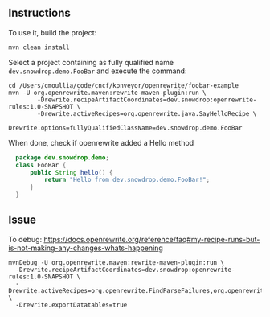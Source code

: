 ## Instructions

To use it, build the project:
```shell
mvn clean install
```

Select a project containing as fully qualified name `dev.snowdrop.demo.FooBar` and execute the command:
```shell
cd /Users/cmoullia/code/cncf/konveyor/openrewrite/foobar-example
mvn -U org.openrewrite.maven:rewrite-maven-plugin:run \
        -Drewrite.recipeArtifactCoordinates=dev.snowdrop:openrewrite-rules:1.0-SNAPSHOT \
        -Drewrite.activeRecipes=org.openrewrite.java.SayHelloRecipe \
        -Drewrite.options=fullyQualifiedClassName=dev.snowdrop.demo.FooBar
```
When done, check if openrewrite added a Hello method
```java
  package dev.snowdrop.demo;
  class FooBar {
      public String hello() {
          return "Hello from dev.snowdrop.demo.FooBar!";
      }
  }
```

## Issue

To debug: https://docs.openrewrite.org/reference/faq#my-recipe-runs-but-is-not-making-any-changes-whats-happening
```shell
mvnDebug -U org.openrewrite.maven:rewrite-maven-plugin:run \
  -Drewrite.recipeArtifactCoordinates=dev.snowdrop:openrewrite-rules:1.0-SNAPSHOT \
  -Drewrite.activeRecipes=org.openrewrite.FindParseFailures,org.openrewrite.java.search.FindMissingTypes,org.openrewrite.java.SayHelloRecipe \
  -Drewrite.exportDatatables=true
```
